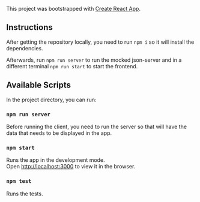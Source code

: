 This project was bootstrapped with
[Create React App](https://github.com/facebook/create-react-app).

## Instructions

After getting the repository locally, you need to run `npm i` so it will install the dependencies.

Afterwards, run `npm run server` to run the mocked json-server and in a different terminal `npm run start` to start the frontend.

## Available Scripts

In the project directory, you can run:

### `npm run server`

Before running the client, you need to run the server so that will have the data that needs to be displayed in the app.

### `npm start`

Runs the app in the development mode.<br /> Open
[http://localhost:3000](http://localhost:3000) to view it in the browser.

### `npm test`

Runs the tests.
